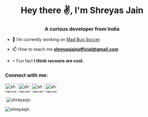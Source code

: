 <h1 align="center">Hey there ✌, I'm Shreyas Jain</h1>
<h3 align="center">A curious developer from India</h3>

- 🔭 I’m currently working on [Mad Bug Soccer](https://github.com/shreyasjn/mad-bug-soccer)

- 📫 How to reach me **shreyasjainofficial@gmail.com**

- ⚡ Fun fact **I think racoons are cool.**

<h3 align="left">Connect with me:</h3>
<p align="left">
<a href="https://linkedin.com/in/shreyasjain" target="blank"><img align="center" src="https://raw.githubusercontent.com/rahuldkjain/github-profile-readme-generator/master/src/images/icons/Social/linked-in-alt.svg" alt="shreyasjain" height="30" width="40" /></a>
<a href="https://www.codechef.com/users/shreyasjn" target="blank"><img align="center" src="https://cdn.jsdelivr.net/npm/simple-icons@3.1.0/icons/codechef.svg" alt="shreyasjn" height="30" width="40" /></a>
<a href="https://codeforces.com/profile/shreyasjn" target="blank"><img align="center" src="https://raw.githubusercontent.com/rahuldkjain/github-profile-readme-generator/master/src/images/icons/Social/codeforces.svg" alt="shreyasjn" height="30" width="40" /></a>
<a href="https://www.leetcode.com/shreyasjain" target="blank"><img align="center" src="https://raw.githubusercontent.com/rahuldkjain/github-profile-readme-generator/master/src/images/icons/Social/leet-code.svg" alt="shreyasjain" height="30" width="40" /></a>
</p>

<p>&nbsp;<img align="center" src="https://github-readme-stats.vercel.app/api?username=shreyasjn&show_icons=true&theme=highcontrast&locale=en" alt="shreyasjn" /></p>

<p><img align="center" src="https://github-readme-streak-stats.herokuapp.com/?user=shreyasjn&theme=highcontrast" alt="shreyasjn" /></p>

